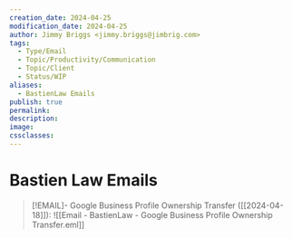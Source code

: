 ```yaml
---
creation_date: 2024-04-25
modification_date: 2024-04-25
author: Jimmy Briggs <jimmy.briggs@jimbrig.com>
tags:
  - Type/Email
  - Topic/Productivity/Communication
  - Topic/Client
  - Status/WIP
aliases:
  - BastienLaw Emails
publish: true
permalink:
description:
image:
cssclasses:
---
```


# Bastien Law Emails

> [!EMAIL]- Google Business Profile Ownership Transfer ([[2024-04-18]]):
> ![[Email - BastienLaw - Google Business Profile Ownership Transfer.eml]]